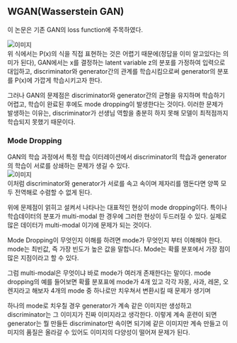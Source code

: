 ## WGAN(Wasserstein GAN)

이 논문은 기존 GAN의 loss function에 주목하였다.

![`이미지`](https://img1.daumcdn.net/thumb/R1280x0/?scode=mtistory2&fname=https%3A%2F%2Fblog.kakaocdn.net%2Fdn%2F4HgQb%2Fbtqu2IouBYN%2FdCQNXSAl4MS8F8ZkAKFkjk%2Fimg.png)   
위 식에서는 P(x)의 식을 직접 표현하는 것은 어렵기 때문에(정답을 이미 알고있다는 의미가 된다),
GAN에서는 x를 결정하는 latent variable z의 분포를 가정하여 입력으로 대입하고, discriminator와
generator간의 관계를 학습시킴으로써 generator의 분포를 P(x)에 가깝게 학습시키고자 한다.

그러나 GAN의 문제점은 discriminator와 generator간의 균형을 유지하며 학습하기 어렵고, 학습이 완료된 후에도 mode dropping이 발생한다는 것이다.
이러한 문제가 발생하는 이유는, discriminator가 선생님 역할을 충분히 하지 못해 모델이 최적점까지 학습되지 못했기 때문이다.

### Mode Dropping

GAN의 학습 과정에서 특정 학습 이터레이션에서 discriminator의 학습과 generator의 학습이 서로를 상쇄하는 문제가 생길 수 있다.   
![`이미지`](https://1.bp.blogspot.com/-vgiN_5VQAM8/WZkIIcklDOI/AAAAAAAAAJo/cVjRqFYVUqIQiCW7fa4sOxqlt1eLaxyMwCEwYBhgL/s1600/12.png)   
이처럼 discriminator와 generator가 서로를 속고 속이며 제자리를 맴돈다면 양쪽 모두 전역해로 수렴할 수 없게 된다.

위에 문제점이 얽히고 설켜서 나타나는 대표적인 현상이 mode dropping이다. 특이나 학습데이터의 분포가 multi-modal 한 경우에 그러한 현상이 두드러질 수 있다.
실제로 많은 데이터가 multi-modal 이기에 문제가 되는 것이다.

Mode Dropping이 무엇인지 이해를 하려면 mode가 무엇인지 부터 이해해야 한다. mode는 최빈값, 즉 가장 빈도가 높은 값을 말합니다.
Mode는 확률 분포에서 가장 점이 많은 지점이라고 할 수 있다.

그럼 multi-modal은 무엇이냐 바로 mode가 여러개 존재한다는 말이다. mode dropping의
예를 들어보면 확률 분포표에 mode가 4개 있고 각각 자몽, 사과, 레몬, 오렌지라고 해보자 4개의 mode 중 하나로만 치우쳐서 변환시킬 때 문제가 생기며

하나의 mode로 치우칠 경우 generator가 계속 같은 이미지만 생성하고 discriminator는 그 이미지가 진짜 이미지라고 생각한다.
이렇게 계속 훈련이 되면 generator는 뭘 만들든 discriminator만 속이면 되기에 같은 이미지만 계속 만들고 
이미지의 품질은 올라갈 수 있어도 이미지의 다양성이 떨어져 문제가 된다.


